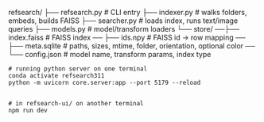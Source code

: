refsearch/
├── refsearch.py # CLI entry
├── indexer.py # walks folders, embeds, builds FAISS
├── searcher.py # loads index, runs text/image queries
├── models.py # model/transform loaders
└── store/
──├── index.faiss # FAISS index
── ├── ids.npy # FAISS id -> row mapping
── ├── meta.sqlite # paths, sizes, mtime, folder, orientation, optional color
── └── config.json # model name, transform params, index type

```
# running python server on one terminal
conda activate refsearch311
python -m uvicorn core.server:app --port 5179 --reload


# in refsearch-ui/ on another terminal
npm run dev
```
